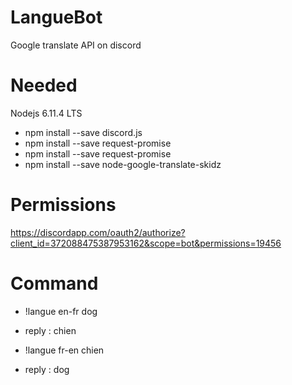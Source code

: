 # LangueBot
Google translate API on discord


# Needed
Nodejs 6.11.4 LTS

* npm install --save discord.js
* npm install --save request-promise
* npm install --save request-promise
* npm install --save node-google-translate-skidz


# Permissions
https://discordapp.com/oauth2/authorize?client_id=372088475387953162&scope=bot&permissions=19456

# Command
* !langue en-fr dog
* reply : chien

* !langue fr-en chien
* reply : dog
